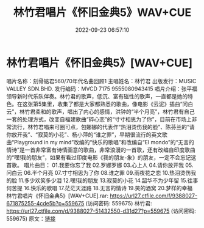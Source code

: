 ﻿---
title: 林竹君唱片《怀旧金典5》WAV+CUE
date: 2022-09-23 06:57:10
categories: WAV车载音乐、镜像
tags: 华语中文
---
# 林竹君唱片《怀旧金典5》[WAV+CUE]

唱片名称：刻骨铭君560/70年代名曲回顾1
主唱姓名：林竹君
出版发行：MUSIC VALLEY SDN.BHD.
发行编码：MVCD 7175 9555080943415
唱片介绍：张平福领导新时代乐队伴奏。林竹君的歌声，低沉、富有磁性的歌声，一直都是她的特色。在这张第5集里，收集了都是大家都熟悉的歌曲，像电影《云泥》插曲“问白云”，林竹君柔和的歌声，唱出了内心的感情，洪钟的“半个月亮”，林竹君有自己一套的处理方式，改变自福建歌曲“碎心恋”的“寸寸相思为了你”，目前在市场上非常流行，林竹君唱来可圈可点，包娜娜的代表作“热泪烫伤我的脸”、陈芬兰的“请你放开我”、“寂莫的小花”、杨小萍的“谁之罪”，早期很流行的英文歌曲“Playground
in my mind”改编的“快乐的歌唱”和改编自“El
mondo”的“无言的情诗”是一首非常富有诗情画意的歌曲，非常浪漫的一首歌，还有改编自印度歌曲的“嘿!我的朋友”，如果有看过印度电影《我的朋友-象》的朋友，一定不会忘记这首歌。
唱片曲目：
01.我要你忘了我
02.罗娜罗娜
03.心上人
04.请你放开我
05.问白云
06.半个月亮
07.寸寸相思为了你
08.谁之罪
09.雨夜花之恋
10.热泪烫伤我的脸
11.多少欢笑多少泪
12.嘿!我的朋友
13.寂莫的小花
14.韶华不为少年留
15.往事何苦提
16.快乐的歌唱
17.茫茫天涯路
18.无言的情诗
19.笑的酒窝
20.梦样的幸福
林竹君唱片《怀旧金典5》[WAV+CUE].rar: https://url27.ctfile.com/f/9388027-671875255-4cde5b?p=559675
(访问密码: 559675)
林竹君: https://url27.ctfile.com/d/9388027-51432550-d31d27?p=559675
(访问密码: 559675)
原文：[链接](https://blog.sina.com.cn/s/blog_1647c7e7601030zjp.html)